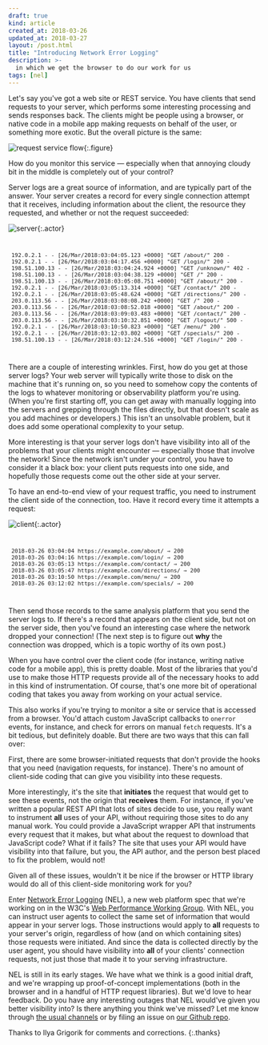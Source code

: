 ```yaml
---
draft: true
kind: article
created_at: 2018-03-26
updated_at: 2018-03-27
layout: /post.html
title: "Introducing Network Error Logging"
description: >-
  in which we get the browser to do our work for us
tags: [nel]
---
```


<style>
.log {
  border-radius: 0;
  font-size: 11px;
  padding: 6px;
  margin: 3em 0;
}

.actor {
  width: 10em;
  margin-right: 20px;
  margin-top: 1.5em;
  margin-bottom: 1em;
  float: left;
}
</style>

Let's say you've got a web site or REST service.  You have clients that send
requests to your server, which performs some interesting processing and sends
responses back.  The clients might be people using a browser, or native code in
a mobile app making requests on behalf of the user, or something more exotic.
But the overall picture is the same:

![request service flow](service-flow.png){:.figure}

How do you monitor this service — especially when that annoying cloudy bit in
the middle is completely out of your control?

Server logs are a great source of information, and are typically part of the
answer.  Your server creates a record for every single connection attempt that
it receives, including information about the client, the resource they
requested, and whether or not the request succeeded:

![server](server.png){:.actor}

<pre class="log">
192.0.2.1 - - [26/Mar/2018:03:04:05.123 +0000] "GET /about/" 200 -
192.0.2.1 - - [26/Mar/2018:03:04:17.456 +0000] "GET /login/" 200 -
198.51.100.13 - - [26/Mar/2018:03:04:24.924 +0000] "GET /unknown/" 402 -
198.51.100.13 - - [26/Mar/2018:03:04:38.129 +0000] "GET /" 200 -
198.51.100.13 - - [26/Mar/2018:03:05:08.751 +0000] "GET /about/" 200 -
192.0.2.1 - - [26/Mar/2018:03:05:13.314 +0000] "GET /contact/" 200 -
192.0.2.1 - - [26/Mar/2018:03:05:48.624 +0000] "GET /directions/" 200 -
203.0.113.56 - - [26/Mar/2018:03:08:08.242 +0000] "GET /" 200 -
203.0.113.56 - - [26/Mar/2018:03:08:52.018 +0000] "GET /about/" 200 -
203.0.113.56 - - [26/Mar/2018:03:09:03.483 +0000] "GET /contact/" 200 -
203.0.113.56 - - [26/Mar/2018:03:10:32.851 +0000] "GET /logout/" 500 -
192.0.2.1 - - [26/Mar/2018:03:10:50.823 +0000] "GET /menu/" 200 -
192.0.2.1 - - [26/Mar/2018:03:12:03.802 +0000] "GET /specials/" 200 -
198.51.100.13 - - [26/Mar/2018:03:12:24.516 +0000] "GET /login/" 200 -
</pre>

There are a couple of interesting wrinkles.  First, how do you get at those
server logs?  Your web server will typically write those to disk on the machine
that it's running on, so you need to somehow copy the contents of the logs to
whatever monitoring or observability platform you're using.  (When you're first
starting off, you can get away with manually logging into the servers and
grepping through the files directly, but that doesn't scale as you add machines
or developers.)  This isn't an unsolvable problem, but it does add some
operational complexity to your setup.

More interesting is that your server logs don't have visibility into all of the
problems that your clients might encounter — especially those that involve the
network!  Since the network isn't under your control, you have to consider it a
black box: your client puts requests into one side, and hopefully those requests
come out the other side at your server.

To have an end-to-end view of your request traffic, you need to instrument the
client side of the connection, too.  Have it record every time it attempts a
request:

![client](client.png){:.actor}

<pre class="log">
2018-03-26 03:04:04 https://example.com/about/ ⇒ 200
2018-03-26 03:04:16 https://example.com/login/ ⇒ 200
2018-03-26 03:05:13 https://example.com/contact/ ⇒ 200
2018-03-26 03:05:47 https://example.com/directions/ ⇒ 200
2018-03-26 03:10:50 https://example.com/menu/ ⇒ 200
2018-03-26 03:12:02 https://example.com/specials/ ⇒ 200
</pre>

Then send those records to the same analysis platform that you send the server
logs to.  If there's a record that appears on the client side, but not on the
server side, then you've found an interesting case where the network dropped
your connection!  (The next step is to figure out **why** the connection was
dropped, which is a topic worthy of its own post.)

When you have control over the client code (for instance, writing native code
for a mobile app), this is pretty doable.  Most of the libraries that you'd use
to make those HTTP requests provide all of the necessary hooks to add in this
kind of instrumentation.  Of course, that's one more bit of operational coding
that takes you away from working on your actual service.

This also works if you're trying to monitor a site or service that is accessed
from a browser.  You'd attach custom JavaScript callbacks to `onerror` events,
for instance, and check for errors on manual `fetch` requests.  It's a bit
tedious, but definitely doable.  But there are two ways that this can fall over:

First, there are some browser-initiated requests that don't provide the hooks
that you need (navigation requests, for instance).  There's no amount of
client-side coding that can give you visibility into these requests.

More interestingly, it's the site that **initiates** the request that would get
to see these events, not the origin that **receives** them.  For instance, if
you've written a popular REST API that lots of sites decide to use, you really
want to instrument **all** uses of your API, without requiring those sites to do
any manual work.  You could provide a JavaScript wrapper API that instruments
every request that it makes, but what about the request to download that
JavaScript code?  What if it fails?  The site that uses your API would have
visibility into that failure, but you, the API author, and the person best
placed to fix the problem, would not!

Given all of these issues, wouldn't it be nice if the browser or HTTP library
would do all of this client-side monitoring work for you?

Enter [Network Error Logging][NEL] (NEL), a new web platform spec that we're
working on in the W3C's [Web Performance Working Group][WebPerf].  With NEL, you
can instruct user agents to collect the same set of information that would
appear in your server logs.  Those instructions would apply to **all** requests
to your server's origin, regardless of how (and on which containing sites) those
requests were initiated.  And since the data is collected directly by the user
agent, you should have visibility into **all** of your clients' connection
requests, not just those that made it to your serving infrastructure.

[NEL]: https://wicg.github.io/network-error-logging/
[WebPerf]: https://www.w3.org/webperf/

NEL is still in its early stages.  We have what we think is a good initial
draft, and we're wrapping up proof-of-concept implementations (both in the
browser and in a handful of HTTP request libraries).  But we'd love to hear
feedback.  Do you have any interesting outages that NEL would've given you
better visibility into?  Is there anything you think we've missed?  Let me know
through [the usual channels][contact] or by filing an issue on [our Github
repo][NEL github].

[contact]: /about/
[NEL github]: https://github.com/wicg/network-error-logging

Thanks to Ilya Grigorik for comments and corrections.
{:.thanks}
